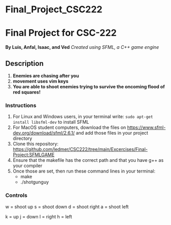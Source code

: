 # Final_Project_CSC222
# Final Project for CSC-222
**By Luis, Anfal, Isaac, and Ved** 
*Created using SFML, a C++ game engine*

## Description
1. **Enemies are chasing after you**
2. **movement uses vim keys**
3. **You are able to shoot enemies trying to survive the oncoming flood of red squares!**

### Instructions
1. For Linux and Windows users, in your terminal write: `sudo apt-get install libsfml-dev` to install SFML
2. For MacOS student computers, download the files on https://www.sfml-dev.org/download/sfml/2.6.1/ and add those files in your project directory
3. Clone this repository: https://github.com/ledmer/CSC222/tree/main/Excercises/Final-Project:SFMLGAME
4. Ensure that the makefile has the correct path and that you have g++ as your compiler
5. Once those are set, then run these command lines in your terminal:
    - make
    - ./shotgunguy
### Controls
w = shoot up
s = shoot down
d = shoot right
a = shoot left 

k = up
j = down
l = right
h = left 

